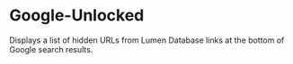 # Google-Unlocked
Displays a list of hidden URLs from Lumen Database links at the bottom of Google search results.
